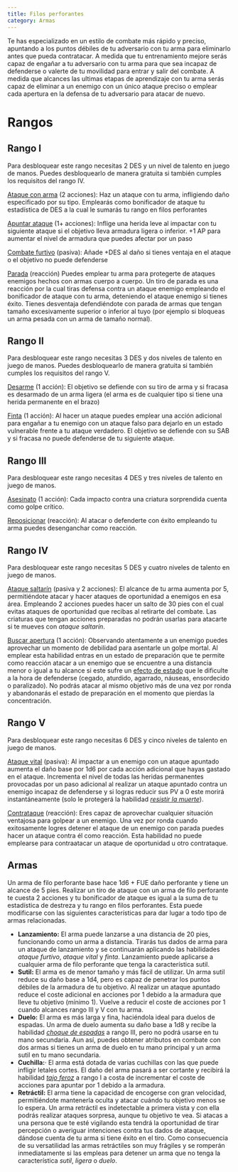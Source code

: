 ```yaml
---
title: Filos perforantes
category: Armas
---
```


Te has especializado en un estilo de combate más rápido y preciso, apuntando a los puntos débiles de tu adversario con tu arma para eliminarlo antes que pueda contratacar. A medida que tu entrenamiento mejore serás capaz de engañar a tu adversario con tu arma para que sea incapaz de defenderse o valerte de tu movilidad para entrar y salir del combate. A medida que alcances las ultimas etapas de aprendizaje con tu arma serás capaz de eliminar a un enemigo con un único ataque preciso o emplear cada apertura en la defensa de tu adversario para atacar de nuevo.

# Rangos

## Rango I

Para desbloquear este rango necesitas 2 DES y un nivel de talento en juego de manos. Puedes desbloquearlo de manera gratuita si también cumples los requisitos del rango IV.

<u>Ataque con arma</u> (2 acciones): Haz un ataque con tu arma, infligiendo daño especificado por su tipo. Emplearás como bonificador de ataque tu estadística de DES a la cual le sumarás tu rango en filos perforantes

<u>Apuntar ataque</u> (1+ acciones): Inflige una herida leve al impactar con tu siguiente ataque si el objetivo lleva armadura ligera o inferior. +1 AP para aumentar el nivel de armadura que puedes afectar por un paso

<u>Combate furtivo</u> (pasiva): Añade +DES al daño si tienes ventaja en el ataque o el objetivo no puede defenderse

<u>Parada</u> (reacción) Puedes emplear tu arma para protegerte de ataques enemigos hechos con armas cuerpo a cuerpo. Un tiro de parada es una reacción por la cual tiras defensa contra un ataque enemigo empleando el bonificador de ataque con tu arma, deteniendo el ataque enemigo si tienes éxito. Tienes desventaja defendiéndote con parada de armas que tengan tamaño excesivamente superior o inferior al tuyo (por ejemplo si bloqueas un arma pesada con un arma de tamaño normal).

## Rango II

Para desbloquear este rango necesitas 3 DES y dos niveles de talento en juego de manos. Puedes desbloquearlo de manera gratuita si también cumples los requisitos del rango V.

<u>Desarme</u> (1 acción): El objetivo se defiende con su tiro de arma y si fracasa es desarmado de un arma ligera (el arma es de cualquier tipo si tiene una herida permanente en el brazo)

<u>Finta</u> (1 acción): Al hacer un ataque puedes emplear una acción adicional para engañar a tu enemigo con un ataque falso para dejarlo en un estado vulnerable frente a tu ataque verdadero. El objetivo se defiende con su SAB y si fracasa no puede defenderse de tu siguiente ataque.

## Rango III 

Para desbloquear este rango necesitas 4 DES y tres niveles de talento en juego de manos.

<u>Asesinato</u> (1 acción): Cada impacto contra una criatura sorprendida cuenta como golpe crítico.

<u>Reposicionar</u> (reacción): Al atacar o defenderte con éxito empleando tu arma puedes desenganchar como reacción.

## Rango IV

Para desbloquear este rango necesitas 5 DES y cuatro niveles de talento en juego de manos.

<u>Ataque saltarín</u> (pasiva y 2 acciones): El alcance de tu arma aumenta por 5, permitiéndote atacar y hacer ataques de oportunidad a enemigos en esa área. Empleando 2 acciones puedes hacer un salto de 30 pies con el cual evitas ataques de oportunidad que recibas al retirarte del combate. Las criaturas que tengan acciones preparadas no podrán usarlas para atacarte si te mueves con *ataque saltarín*.

<u>Buscar apertura</u> (1 acción): Observando atentamente a un enemigo puedes aprovechar un momento de debilidad para asentarle un golpe mortal. Al emplear esta habilidad entras en un estado de preparación que te permite como reacción atacar a un enemigo que se encuentre a una distancia menor o igual a tu alcance si este sufre un [efecto de estado](https://raldamain.com/rules/Reglas%20principales/Efectos%20de%20estado.html) que le dificulte a la hora de defenderse (cegado, aturdido, agarrado, náuseas, ensordecido o paralizado). No podrás atacar al mismo objetivo más de una vez por ronda y abandonarás el estado de preparación en el momento que pierdas la concentración.

## Rango V 

Para desbloquear este rango necesitas 6 DES y cinco niveles de talento en juego de manos.

<u>Ataque vital</u> (pasiva): Al impactar a un enemigo con un ataque apuntado aumenta el daño base por 1d6 por cada acción adicional que hayas gastado en el ataque. Incrementa el nivel de todas las heridas permanentes provocadas por un paso adicional al realizar un ataque apuntado contra un enemigo incapaz de defenderse y si logras reducir sus PV a 0 este morirá instantáneamente (solo le protegerá la habilidad *[resistir la muerte](https://raldamain.com/rules/Rangos/Combate/fortitud.html#rango-ii)*).

<u>Contrataque</u> (reacción): Eres capaz de aprovechar cualquier situación ventajosa para golpear a un enemigo. Una vez por ronda cuando exitosamente logres detener el ataque de un enemigo con parada puedes hacer un ataque contra él como reacción. Esta habilidad no puede emplearse para contraatacar un ataque de oportunidad u otro contrataque.

## Armas

Un arma de filo perforante base hace 1d6 + FUE daño perforante y tiene un alcance de 5 pies. Realizar un tiro de ataque con un arma de filo perforante te cuesta 2 acciones y tu bonificador de ataque es igual a la suma de tu estadística de destreza y tu rango en filos perforantes. Esta puede modificarse con las siguientes características para dar lugar a todo tipo de armas relacionadas.

- **Lanzamiento:** El arma puede lanzarse a una distancia de 20 pies, funcionando como un arma a distancia. Tirarás tus dados de arma para un ataque de lanzamiento y se continuarán aplicando las habilidades *ataque furtivo*, *ataque vital* y *finta*. Lanzamiento puede aplicarse a cualquier arma de filo perforante que tenga la característica sutil.
- **Sutil:** El arma es de menor tamaño y más fácil de utilizar. Un arma sutil reduce su daño base a 1d4, pero es capaz de penetrar los puntos débiles de la armadura de tu objetivo. Al realizar un ataque apuntado reduce el coste adicional en acciones por 1 debido a la armadura que lleve tu objetivo (mínimo 1). Vuelve a reducir el coste de acciones por 1 cuando alcances rango III y V con tu arma.
- **Duelo:** El arma es más larga y fina, haciéndola ideal para duelos de espadas. Un arma de duelo aumenta su daño base a 1d8 y recibe la habilidad [*choque de espadas*](https://raldamain.com/rules/Rangos/Armas/filos%20cortantes.html#rango-iii) a rango III, pero no podrá usarse en tu mano secundaria. Aun así, puedes obtener atributos en combate con dos armas si tienes un arma de duelo en tu mano principal y un arma sutil en tu mano secundaria.
- **Cuchilla:**· El arma está dotada de varias cuchillas con las que puede infligir letales cortes. El daño del arma pasará a ser cortante y recibirá la habilidad *[tajo feroz](https://raldamain.com/rules/Rangos/Armas/filos%20cortantes.html#rango-ii)* a rango I a costa de incrementar el coste de acciones para apuntar por 1 debido a la armadura. 
- **Retráctil:** El arma tiene la capacidad de encogerse con gran velocidad, permitiéndote mantenerla oculta y atacar cuándo tu objetivo menos se lo espera. Un arma retráctil es indetectable a primera vista y con ella podrás realizar ataques sorpresa, aunque tu objetivo te vea. Si atacas a una persona que te esté vigilando esta tendrá la oportunidad de tirar percepción o averiguar intenciones contra tus dados de ataque, dándose cuenta de tu arma si tiene éxito en el tiro. Como consecuencia de su versatilidad las armas retráctiles son muy frágiles y se romperán inmediatamente si las empleas para detener un arma que no tenga la característica *sutil*, *ligera* o *duelo*.